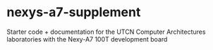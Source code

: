 # nexys-a7-supplement
Starter code + documentation for the UTCN Computer Architectures laboratories with the Nexy-A7 100T development board
